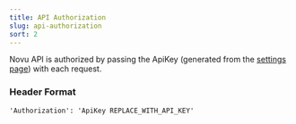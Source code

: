 ```yaml
---
title: API Authorization
slug: api-authorization
sort: 2
---
```


Novu API is authorized by passing the ApiKey (generated from the [settings page](https://web.novu.co/settings)) with each request. 

### Header Format
```
'Authorization': 'ApiKey REPLACE_WITH_API_KEY' 
```

